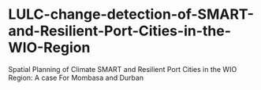 # LULC-change-detection-of-SMART-and-Resilient-Port-Cities-in-the-WIO-Region
Spatial Planning of Climate SMART and Resilient Port Cities in the WIO Region: A case For Mombasa and Durban
